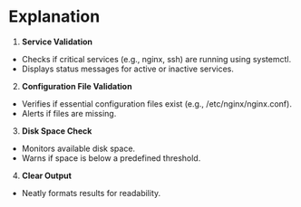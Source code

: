 <!-- @format -->

# Explanation

1. **Service Validation**

- Checks if critical services (e.g., nginx, ssh) are running using systemctl.
- Displays status messages for active or inactive services.

2. **Configuration File Validation**

- Verifies if essential configuration files exist (e.g., /etc/nginx/nginx.conf).
- Alerts if files are missing.

3. **Disk Space Check**

- Monitors available disk space.
- Warns if space is below a predefined threshold.

4. **Clear Output**

- Neatly formats results for readability.
